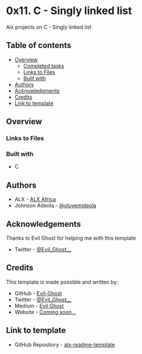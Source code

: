 # 0x11. C - Singly linked list

Alx projects on C - Singly linked list

## Table of contents

- [Overview](#overview)
  - [Completed tasks](#completed-tasks)
  - [Links to Files](#links-to-files)
  - [Built with](#built-with)
- [Authors](#authors)
- [Acknowledgments](#acknowledgements)
- [Credits](#credits)
- [Link to template](#link-to-template)

## Overview

### Links to Files

[0-print_list.c]: ./0-print_list.c
[1-list_len.c]: ./1-list_len.c
[2-add_node.c]: ./2-add_node.c
[3-add_node_end.c]: ./3-add_node_end.c
[4-free_list.c]: ./4-free_list.c
[100-first.c]: ./100-first.c
[101-hello_holberton.asm]: ./101-hello_holberton.asm

### Built with

- C

## Authors

- ALX - [ALX Africa](https://www.alxafrica.com)
- Johnson Adeola - [@oluyemideola](https://twitter.com/oluyemideola)

## Acknowledgements

Thanks to Evil Ghost for helping me with this template

- Twitter - [@Evil\_Ghost\_\_](https://www.twitter.com/evil_ghost__)

## Credits

This template is made possible and written by:
- GitHub - [Evil-Ghost](https://github.com/Evil-Ghost)
- Twitter - [@Evil\_Ghost\_\_](https://www.twitter.com/evil_ghost__)
- Medium - [Evil Ghost](https://medium.com/@evilghost)
- Website - [Coming soon...](#)

## Link to template

- GitHub Repository - [alx-readme-template](https://github.com/Evil-Ghost/alx-readme-template)
